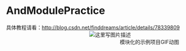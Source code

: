 # AndModulePractice
具体教程请看：http://blog.csdn.net/finddreams/article/details/78339809
&emsp;&emsp;&emsp;&emsp;&emsp;&emsp;&emsp;&emsp;&emsp;&emsp;&emsp;&emsp;&emsp;&emsp;&emsp;&emsp; ![这里写图片描述](http://img.blog.csdn.net/20171025163541884?watermark/2/text/aHR0cDovL2Jsb2cuY3Nkbi5uZXQvZmluZGRyZWFtcw==/font/5a6L5L2T/fontsize/400/fill/I0JBQkFCMA==/dissolve/70/gravity/SouthEast)
&emsp;&emsp;&emsp;&emsp;&emsp;&emsp;&emsp;&emsp;&emsp;&emsp;&emsp;&emsp;&emsp;&emsp;&emsp;&emsp;&emsp;&emsp;&emsp;&emsp; &emsp;&emsp;模块化的示例项目GIF动图

